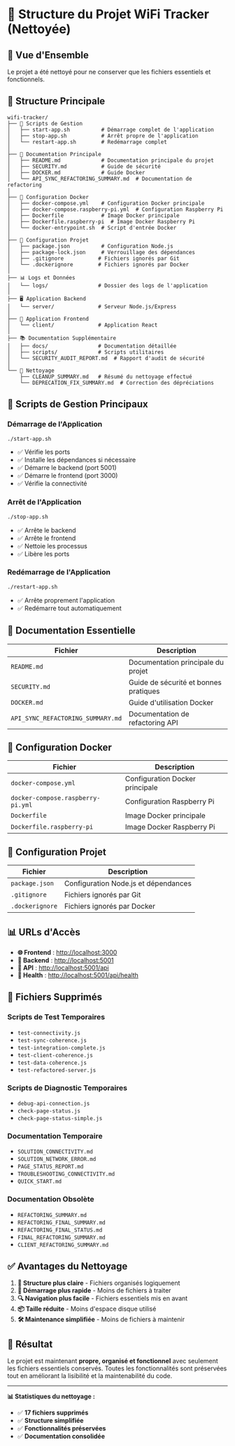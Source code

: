 # 📁 Structure du Projet WiFi Tracker (Nettoyée)

## 🎯 **Vue d'Ensemble**

Le projet a été nettoyé pour ne conserver que les fichiers essentiels et fonctionnels.

## 📂 **Structure Principale**

```
wifi-tracker/
├── 🚀 Scripts de Gestion
│   ├── start-app.sh          # Démarrage complet de l'application
│   ├── stop-app.sh           # Arrêt propre de l'application
│   └── restart-app.sh        # Redémarrage complet
│
├── 📖 Documentation Principale
│   ├── README.md             # Documentation principale du projet
│   ├── SECURITY.md           # Guide de sécurité
│   ├── DOCKER.md             # Guide Docker
│   └── API_SYNC_REFACTORING_SUMMARY.md  # Documentation de refactoring
│
├── 🐳 Configuration Docker
│   ├── docker-compose.yml    # Configuration Docker principale
│   ├── docker-compose.raspberry-pi.yml  # Configuration Raspberry Pi
│   ├── Dockerfile            # Image Docker principale
│   ├── Dockerfile.raspberry-pi  # Image Docker Raspberry Pi
│   └── docker-entrypoint.sh  # Script d'entrée Docker
│
├── 🔧 Configuration Projet
│   ├── package.json          # Configuration Node.js
│   ├── package-lock.json     # Verrouillage des dépendances
│   ├── .gitignore           # Fichiers ignorés par Git
│   └── .dockerignore        # Fichiers ignorés par Docker
│
├── 📊 Logs et Données
│   └── logs/                # Dossier des logs de l'application
│
├── 🖥️ Application Backend
│   └── server/              # Serveur Node.js/Express
│
├── 🎨 Application Frontend
│   └── client/              # Application React
│
├── 📚 Documentation Supplémentaire
│   ├── docs/                # Documentation détaillée
│   ├── scripts/             # Scripts utilitaires
│   └── SECURITY_AUDIT_REPORT.md  # Rapport d'audit de sécurité
│
└── 🧹 Nettoyage
    ├── CLEANUP_SUMMARY.md   # Résumé du nettoyage effectué
    └── DEPRECATION_FIX_SUMMARY.md  # Correction des dépréciations
```

## 🚀 **Scripts de Gestion Principaux**

### **Démarrage de l'Application**

```bash
./start-app.sh
```

- ✅ Vérifie les ports
- ✅ Installe les dépendances si nécessaire
- ✅ Démarre le backend (port 5001)
- ✅ Démarre le frontend (port 3000)
- ✅ Vérifie la connectivité

### **Arrêt de l'Application**

```bash
./stop-app.sh
```

- ✅ Arrête le backend
- ✅ Arrête le frontend
- ✅ Nettoie les processus
- ✅ Libère les ports

### **Redémarrage de l'Application**

```bash
./restart-app.sh
```

- ✅ Arrête proprement l'application
- ✅ Redémarre tout automatiquement

## 📖 **Documentation Essentielle**

| Fichier | Description |
|---------|-------------|
| `README.md` | Documentation principale du projet |
| `SECURITY.md` | Guide de sécurité et bonnes pratiques |
| `DOCKER.md` | Guide d'utilisation Docker |
| `API_SYNC_REFACTORING_SUMMARY.md` | Documentation de refactoring API |

## 🐳 **Configuration Docker**

| Fichier | Description |
|---------|-------------|
| `docker-compose.yml` | Configuration Docker principale |
| `docker-compose.raspberry-pi.yml` | Configuration Raspberry Pi |
| `Dockerfile` | Image Docker principale |
| `Dockerfile.raspberry-pi` | Image Docker Raspberry Pi |

## 🔧 **Configuration Projet**

| Fichier | Description |
|---------|-------------|
| `package.json` | Configuration Node.js et dépendances |
| `.gitignore` | Fichiers ignorés par Git |
| `.dockerignore` | Fichiers ignorés par Docker |

## 📊 **URLs d'Accès**

- **🌐 Frontend** : <http://localhost:3000>
- **🔧 Backend** : <http://localhost:5001>
- **📡 API** : <http://localhost:5001/api>
- **🏥 Health** : <http://localhost:5001/api/health>

## 🎯 **Fichiers Supprimés**

### **Scripts de Test Temporaires**

- `test-connectivity.js`
- `test-sync-coherence.js`
- `test-integration-complete.js`
- `test-client-coherence.js`
- `test-data-coherence.js`
- `test-refactored-server.js`

### **Scripts de Diagnostic Temporaires**

- `debug-api-connection.js`
- `check-page-status.js`
- `check-page-status-simple.js`

### **Documentation Temporaire**

- `SOLUTION_CONNECTIVITY.md`
- `SOLUTION_NETWORK_ERROR.md`
- `PAGE_STATUS_REPORT.md`
- `TROUBLESHOOTING_CONNECTIVITY.md`
- `QUICK_START.md`

### **Documentation Obsolète**

- `REFACTORING_SUMMARY.md`
- `REFACTORING_FINAL_SUMMARY.md`
- `REFACTORING_FINAL_STATUS.md`
- `FINAL_REFACTORING_SUMMARY.md`
- `CLIENT_REFACTORING_SUMMARY.md`

## ✅ **Avantages du Nettoyage**

1. **📁 Structure plus claire** - Fichiers organisés logiquement
2. **🚀 Démarrage plus rapide** - Moins de fichiers à traiter
3. **🔍 Navigation plus facile** - Fichiers essentiels mis en avant
4. **📦 Taille réduite** - Moins d'espace disque utilisé
5. **🛠️ Maintenance simplifiée** - Moins de fichiers à maintenir

## 🎉 **Résultat**

Le projet est maintenant **propre, organisé et fonctionnel** avec seulement les fichiers essentiels conservés. Toutes les fonctionnalités sont préservées tout en améliorant la lisibilité et la maintenabilité du code.

---

**📊 Statistiques du nettoyage :**

- ✅ **17 fichiers supprimés**
- ✅ **Structure simplifiée**
- ✅ **Fonctionnalités préservées**
- ✅ **Documentation consolidée**
